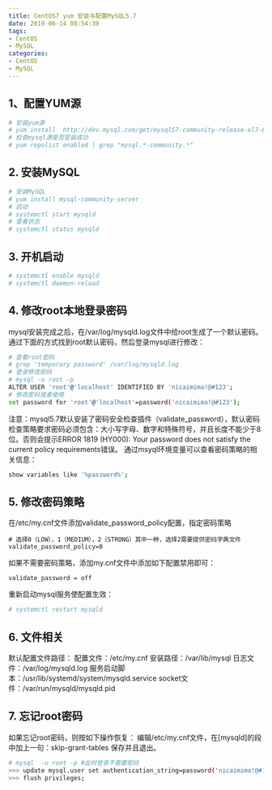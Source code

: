 ```yaml
---
title: CentOS7 yum 安装与配置MySQL5.7
date: 2019-06-14 08:54:39
tags: 
- CentOS
- MySQL
categories: 
- CentOS 
- MySQL 
---
```


## 1、配置YUM源
```bash
# 安装yum源
# yum install  http://dev.mysql.com/get/mysql57-community-release-el7-8.noarch.rpm
# 检查mysql源是否安装成功
# yum repolist enabled | grep "mysql.*-community.*"
```

<escape><!-- more --></escape>

## 2. 安装MySQL
```bash
# 安装MySQL
# yum install mysql-community-server
# 启动
# systemctl start mysqld
# 查看状态
# systemctl status mysqld
```

## 3. 开机启动
```bash
# systemctl enable mysqld
# systemctl daemon-reload
```

## 4. 修改root本地登录密码
mysql安装完成之后，在/var/log/mysqld.log文件中给root生成了一个默认密码。通过下面的方式找到root默认密码，然后登录mysql进行修改：
```bash
# 查看root密码
# grep 'temporary password' /var/log/mysqld.log
# 登录修改密码
# mysql -u root -p
ALTER USER 'root'@'localhost' IDENTIFIED BY 'nicaimima!@#123';
# 修改密码或者使用
set password for 'root'@'localhost'=password('nicaimima!@#123'); 
```

注意：mysql5.7默认安装了密码安全检查插件（validate_password），默认密码检查策略要求密码必须包含：大小写字母、数字和特殊符号，并且长度不能少于8位。否则会提示ERROR 1819 (HY000): Your password does not satisfy the current policy requirements错误。
通过msyql环境变量可以查看密码策略的相关信息：
```bash
show variables like '%password%';
```

## 5. 修改密码策略
在/etc/my.cnf文件添加validate_password_policy配置，指定密码策略
```text
# 选择0（LOW），1（MEDIUM），2（STRONG）其中一种，选择2需要提供密码字典文件
validate_password_policy=0
```

如果不需要密码策略，添加my.cnf文件中添加如下配置禁用即可：
```text
validate_password = off
```
重新启动mysql服务使配置生效：
```bash
# systemctl restart mysqld
```

## 6. 文件相关
默认配置文件路径：
配置文件：/etc/my.cnf
安装路径：/var/lib/mysql
日志文件：/var/log/mysqld.log
服务启动脚本：/usr/lib/systemd/system/mysqld.service
socket文件：/var/run/mysqld/mysqld.pid

## 7. 忘记root密码
如果忘记root密码，则按如下操作恢复：
编辑/etc/my.cnf文件，在[mysqld]的段中加上一句：skip-grant-tables 保存并且退出。
```bash
# mysql  -u root -p #此时登录不需要密码
>>> update mysql.user set authentication_string=password('nicaimima!@#123') where user='root' and Host = 'localhost';
>>> flush privileges;
```

